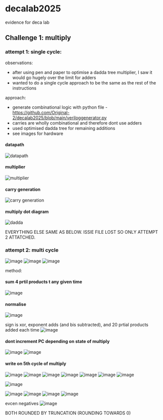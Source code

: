 # decalab2025
evidence for deca lab


## Challenge 1: multiply
### attempt 1: single cycle:

observations: 
- after using pen and paper to optimise a dadda tree multiplier, I saw it would go hugely over the limit for adders
- wanted to do a single cycle approach to be the same as the rest of the instructions

approach:
- generate combinational logic with python file - https://github.com/Original-2/decalab2025/blob/main/veriloggenerator.py
- carries are wholly combinational and therefore dont use adders
- used optimised dadda tree for remaining additions
- see images for hardware

#### datapath
![datapath](https://github.com/user-attachments/assets/c3f6e0cf-b727-4e19-9fb5-5e7d848f924d)

#### multiplier
![multiplier](https://github.com/user-attachments/assets/f54c39bf-80e9-41c5-ae1a-6dfeaca53d74)

#### carry generation
![carry generation](https://github.com/user-attachments/assets/a5b2feb5-4056-46b0-a94d-595352a80122)

#### multiply dot diagram
![dadda](https://github.com/user-attachments/assets/c2c4a9db-b9e4-46e1-bffe-c45f9786877a)


EVERYTHING ELSE SAME AS BELOW. ISSIE FILE LOST SO ONLY ATTEMPT 2 ATTATCHED.



### attempt 2: multi cycle


![image](https://github.com/user-attachments/assets/0daa02c0-c54b-4643-b1cb-714cab9a1127)
![image](https://github.com/user-attachments/assets/d5eafc15-2aed-4f1b-a48e-f468f330057d)
![image](https://github.com/user-attachments/assets/29e770f7-9d5a-4fed-a453-21b430ae3fd8)

method: 

#### sum 4 prtil products t any given time
![image](https://github.com/user-attachments/assets/0dc162b6-1f45-45e8-be27-3fc1fd9f03de)

#### normalise
![image](https://github.com/user-attachments/assets/a047385f-c749-4267-a884-d4df59da2340)

sign is xor, exponent adds (and bis subtracted), and 20 prtial products added each time
![image](https://github.com/user-attachments/assets/9745078b-0da6-4b20-8e79-9fdd4483b772)

#### dont increment PC depending on state of multiply

![image](https://github.com/user-attachments/assets/86f7a28f-56a2-4f1e-9b73-b189de273bcf)
![image](https://github.com/user-attachments/assets/c9667426-700d-4d3f-8920-12b6ef124a32)

#### write on 5th cycle of multiply

![image](https://github.com/user-attachments/assets/b995c42a-e821-4c32-9e86-f63480ce1825)
![image](https://github.com/user-attachments/assets/348b2c41-4580-4d8a-bc11-d8fbee8ef6e2)
![image](https://github.com/user-attachments/assets/f69d139a-5d1b-478a-8411-0d6c438f7a5f)
![image](https://github.com/user-attachments/assets/465086c3-292d-4708-bdbd-3fd555f1b7ba)
![image](https://github.com/user-attachments/assets/391746bf-11e5-4edc-a36d-3049629f402d)
![image](https://github.com/user-attachments/assets/e522392d-bdfc-4c93-8062-ee433603dc06)
![image](https://github.com/user-attachments/assets/eaaf4e4e-4c52-49a3-bf82-fecc38521284)




![image](https://github.com/user-attachments/assets/34779701-b1ad-4fd4-b05f-4b4218e7fb3e)





![image](https://github.com/user-attachments/assets/cf87c06b-e6f8-48a3-af9b-ad512a385c57)
![image](https://github.com/user-attachments/assets/7205911e-9d85-4a19-873e-6c8f1970700e)
![image](https://github.com/user-attachments/assets/b72d6519-c36a-4c53-aa57-03d3c48ac254)
![image](https://github.com/user-attachments/assets/77223ac2-ef2d-47aa-8626-a8e1549716ae)




evcen negatives
![image](https://github.com/user-attachments/assets/c148eaa0-d7c3-40f6-a8d3-a115b4b90fef)




BOTH ROUNDED BY TRUNCATION (ROUNDING TOWARDS 0)
